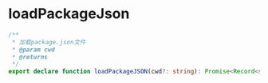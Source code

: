 # loadPackageJson
```ts
/**
 * 加载package.json文件
 * @param cwd
 * @returns
 */
export declare function loadPackageJSON(cwd?: string): Promise<Record<string, any> | null>;

```
